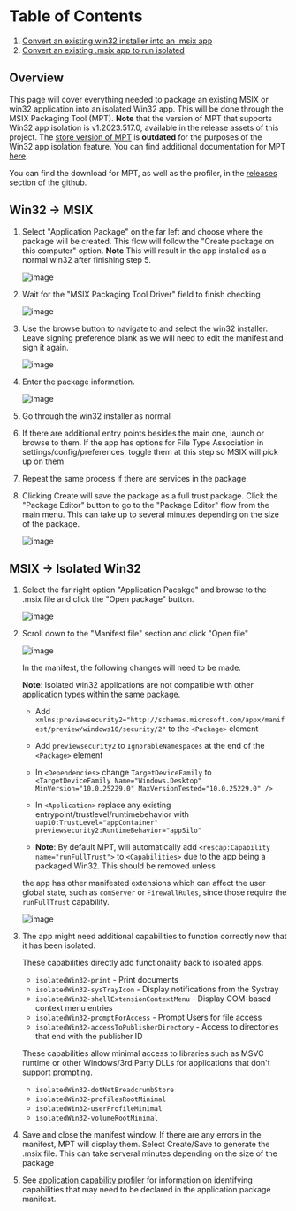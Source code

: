 # Table of Contents
1. [Convert an existing win32 installer into an .msix app](#Win32-->-msix)
2. [Convert an existing .msix app to run isolated](#MSIX-->-Isolated-Win32)

## Overview

This page will cover everything needed to package an existing MSIX or win32 application into
an isolated Win32 app. This will be done through the MSIX Packaging Tool (MPT). **Note** that the
version of MPT that supports Win32 app isolation is v1.2023.517.0, available in the release assets
of this project. The [store version of MPT](https://learn.microsoft.com/en-us/windows/msix/packaging-tool/tool-overview) 
is **outdated** for the purposes of the Win32 app isolation feature. You can find additional 
documentation for MPT [here](https://learn.microsoft.com/en-us/windows/msix/packaging-tool/tool-overview).

You can find the download for MPT, as well as the profiler, in the [releases](https://github.com/microsoft/win32-app-isolation/releases) section of the github.

## Win32 -> MSIX

1. Select "Application Package" on the far left and choose where the package will be created.
This flow will follow the "Create package on this computer" option. **Note** This will result 
in the app installed as a normal win32 after finishing step 5.

    ![image](images/01-packaging-main-menu.png)

2. Wait for the "MSIX Packaging Tool Driver" field to finish checking

    ![image](images/02-packaging-prepare.png)

3. Use the browse button to navigate to and select the win32 installer. Leave signing preference
blank as we will need to edit the manifest and sign it again.

    ![image](images/03-packaging-installer.png)

4. Enter the package information.

    ![image](images/04-packaging-package-info.png)

5. Go through the win32 installer as normal

6. If there are additional entry points besides the main one, launch or browse to them. If the app
has options for File Type Association in settings/config/preferences, toggle them at this step so
MSIX will pick up on them

7. Repeat the same process if there are services in the package

8. Clicking Create will save the package as a full trust package. Click the "Package Editor" button
to go to the "Package Editor" flow from the main menu. This can take up to several minutes depending
on the size of the package.

    ![image](images/05-packaging-create-package.png)

## MSIX -> Isolated Win32

1. Select the far right option "Application Pacakge" and browse to the .msix file and click the
"Open package" button.

    ![image](images/01-packaging-main-menu.png)

2. Scroll down to the "Manifest file" section and click "Open file"

    ![image](images/10-packaging-package-editor.png)

    In the manifest, the following changes will need to be made.

    **Note**: Isolated win32 applications are not compatible with other application types within the same package.

    * Add `xmlns:previewsecurity2="http://schemas.microsoft.com/appx/manifest/preview/windows10/security/2"`
    to the `<Package>` element

    * Add `previewsecurity2` to `IgnorableNamespaces` at the end of the `<Package>` element

    * In `<Dependencies>` change `TargetDeviceFamily` to
    `<TargetDeviceFamily Name="Windows.Desktop" MinVersion="10.0.25229.0" MaxVersionTested="10.0.25229.0" />`

    * In `<Application>` replace any existing entrypoint/trustlevel/runtimebehavior with
    `uap10:TrustLevel="appContainer" previewsecurity2:RuntimeBehavior="appSilo"`

    * **Note**: By default MPT, will automatically add `<rescap:Capability name="runFullTrust">` to
    `<Capabilities>` due to the app being a packaged Win32. This should be removed unless

    the app has other manifested extensions which can affect the user global state, such as
    `comServer` or `FirewallRules`, since those require the `runFullTrust` capability.

    ![image](images/11-packaging-manifest.png)

3. The app might need additional capabilities to function correctly now that it has been isolated.

    These capabilities directly add functionality back to isolated apps.

    * `isolatedWin32-print` - Print documents
    * `isolatedWin32-sysTrayIcon` - Display notifications from the Systray
    * `isolatedWin32-shellExtensionContextMenu` - Display COM-based context menu entries
    * `isolatedWin32-promptForAccess` - Prompt Users for file access
    * `isolatedWin32-accessToPublisherDirectory` - Access to directories that end with the publisher ID

    These capabilities allow minimal access to libraries such as MSVC runtime or other Windows/3rd
    Party DLLs for applications that don't support prompting.

    * `isolatedWin32-dotNetBreadcrumbStore`
    * `isolatedWin32-profilesRootMinimal`
    * `isolatedWin32-userProfileMinimal`
    * `isolatedWin32-volumeRootMinimal`

4. Save and close the manifest window. If there are any errors in the manifest, MPT will display
them. Select Create/Save to generate the .msix file. This can take serveral minutes depending on 
the size of the package

5. See [application capability profiler](../profiler/application-capability-profiler.md) for
information on identifying capabilities that may need to be declared in the application package
manifest.

